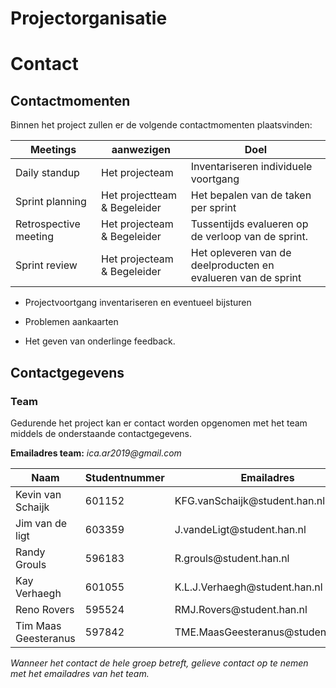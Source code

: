 Projectorganisatie
==================

Contact
=======

Contactmomenten
---------------

Binnen het project zullen er de volgende contactmomenten plaatsvinden:

| Meetings              | aanwezigen                   | Doel                                                          |
|-----------------------|------------------------------|---------------------------------------------------------------|
| Daily standup         | Het projecteam               | Inventariseren individuele voortgang                          |
| Sprint planning       | Het projectteam & Begeleider | Het bepalen van de taken per sprint                           |
| Retrospective meeting | Het projecteam & Begeleider  | Tussentijds evalueren op de verloop van de sprint.            |
| Sprint review         | Het projecteam & Begeleider  | Het opleveren van de deelproducten en evalueren van de sprint |

-   Projectvoortgang inventariseren en eventueel bijsturen

-   Problemen aankaarten

-   Het geven van onderlinge feedback.

Contactgegevens
---------------

### Team

Gedurende het project kan er contact worden opgenomen met het team middels de
onderstaande contactgegevens.

**Emailadres team:** *ica.ar2019\@gmail.com*

| Naam                 | Studentnummer | Emailadres                          | Telefoonnummer  |
|----------------------|---------------|-------------------------------------|-----------------|
| Kevin van Schaijk    | 601152        | KFG.vanSchaijk\@student.han.nl      | \+31 681072279  |
| Jim van de ligt      | 603359        | J.vandeLigt\@student.han.nl         | \+31 653688678  |
| Randy Grouls         | 596183        | R.grouls\@student.han.nl            | \+31 643920846  |
| Kay Verhaegh         | 601055        | K.L.J.Verhaegh\@student.han.nl      | \+31 630701475  |
| Reno Rovers          | 595524        | RMJ.Rovers\@student.han.nl          | \+31 6 12362659 |
| Tim Maas Geesteranus | 597842        | TME.MaasGeesteranus\@student.han.nl | \+31 622337484  |

*Wanneer het contact de hele groep betreft, gelieve contact op te nemen met het
emailadres van het team.*
